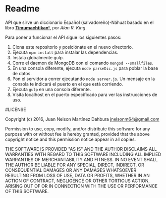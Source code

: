 # Readme

API que sirve un diccionario Español (salvadoreño)-Náhuat basado en el libro [**Timumachtikan!**](http://tushik.org/wp-content/uploads/timumachtikan-pdf-texto.pdf), por *Alan R. King*.

Para poner a funcionar el API sigue los siguientes pasos:
1. Clona este repositorio y posiciónate en el nuevo directorio.
2. Ejecuta `npm install` para instalar las dependencias.
3. Instala globalmente gulp.
4. Corre el daemon de MongoDB con el comando `mongod --smallfiles`.
5. En una consola diferente, ejecuta `node parseDic.js` para poblar la base de datos.
6. Pon el servidor a correr ejecutando `node server.js`. Un mensaje en la consola te indicará el puerto en el que está corriendo.
7. Ejecuta `gulp` en una consola diferente.
8. Visita localhost en el puerto especificado para ver las instrucciones de uso.



#LICENSE

Copyright (c) 2016, Juan Nelson Martínez Dahbura <jnelsonm64@gmail.com>

Permission to use, copy, modify, and/or distribute this software for any purpose with or without fee is hereby granted, provided that the above copyright notice and this permission notice appear in all copies.

THE SOFTWARE IS PROVIDED "AS IS" AND THE AUTHOR DISCLAIMS ALL WARRANTIES WITH REGARD TO THIS SOFTWARE INCLUDING ALL IMPLIED WARRANTIES OF MERCHANTABILITY AND FITNESS. IN NO EVENT SHALL THE AUTHOR BE LIABLE FOR ANY SPECIAL, DIRECT, INDIRECT, OR CONSEQUENTIAL DAMAGES OR ANY DAMAGES WHATSOEVER RESULTING FROM LOSS OF USE, DATA OR PROFITS, WHETHER IN AN ACTION OF CONTRACT, NEGLIGENCE OR OTHER TORTIOUS ACTION, ARISING OUT OF OR IN CONNECTION WITH THE USE OR PERFORMANCE OF THIS SOFTWARE.
